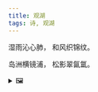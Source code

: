 ```yaml
---
title: 观湖
tags: 诗, 观湖
---
```


湿雨沁心肺，
和风织锦纹。

岛洲横镜浦，
松影翠氤氲。

<details><summary>🖼️</summary>

![](writings/images/2020-09-17-20-25-guan-hu.JPG)

</details>
